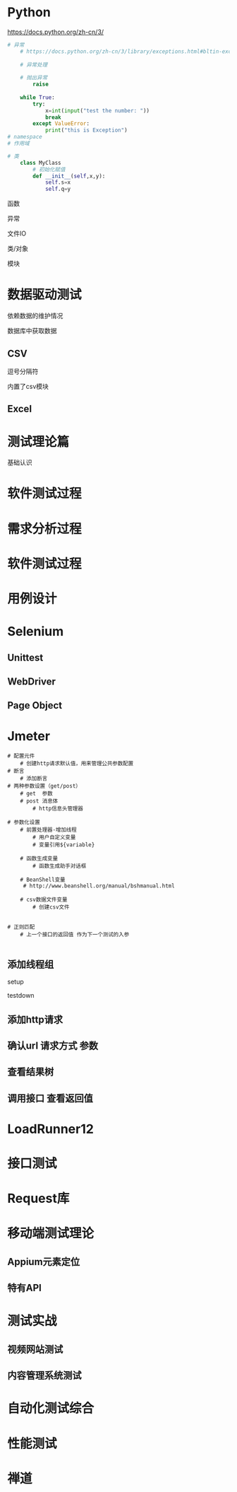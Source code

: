 # Python

https://docs.python.org/zh-cn/3/

```python
# 异常
	# https://docs.python.org/zh-cn/3/library/exceptions.html#bltin-exceptions
    
	# 异常处理
    
    # 抛出异常
    	raise
    
    while True:
        try:
            x=int(input("test the number: "))
            break
        except ValueError:
            print("this is Exception")
# namespace
# 作用域

# 类
	class MyClass
    	# 初始化赋值
    	def __init__(self,x,y):
            self.s=x
            self.q=y
```

函数

异常

文件IO

类/对象

模块



## 

# 数据驱动测试

依赖数据的维护情况

数据库中获取数据

## CSV

逗号分隔符

内置了csv模块

## Excel



# 





# 测试理论篇

基础认识

# 软件测试过程



# 需求分析过程



# 软件测试过程



# 用例设计



# Selenium

## Unittest



## WebDriver



## Page Object



# Jmeter

```shell
# 配置元件
	# 创建http请求默认值，用来管理公共参数配置
# 断言
	# 添加断言
# 两种参数设置（get/post）
	# get  参数
	# post 消息体
		# http信息头管理器
		
# 参数化设置
	# 前置处理器-增加线程
		# 用户自定义变量
		# 变量引用${variable}
		
	# 函数生成变量
		# 函数生成助手对话框
		
	# BeanShell变量
	 # http://www.beanshell.org/manual/bshmanual.html
	
	# csv数据文件变量
		# 创建csv文件


# 正则匹配
	# 上一个接口的返回值 作为下一个测试的入参
	
```



## 添加线程组

setup

testdown

## 添加http请求

## 确认url 请求方式 参数

## 查看结果树

## 调用接口 查看返回值

# LoadRunner12

# 

# 接口测试

# Request库

# 移动端测试理论

## Appium元素定位

## 特有API





# 测试实战

## 视频网站测试

## 内容管理系统测试



# 自动化测试综合

# 性能测试







# 禅道
